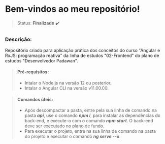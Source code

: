 # Bem-vindos ao meu repositório!

>Status: **Finalizado** ✔️

##

### **Descrição:** 

Repositório criado para aplicação prática dos conceitos do curso "Angular e RxJS: programação reativa" da linha de estudos "02-Frontend" do plano de estudos "Desenvolvedor Padawan".

> #### **Pré-requisitos:** 
> - Intalar o Node.js na versão 12 ou posterior.
> - Intalar o Angular CLI na versão v11.00.00.

> #### **Comandos úteis:**
> - Após descompactar a pasta, entre pela sua linha de comando na pasta ***api***, use o comando ***npm i***, para instalar as dependências do back-end, e execute-o com o comando ***npm start***. O back-end deve ser executado no plano de fundo.
> - Para executar o projeto, entre na sua linha de comando na pasta do projeto e executar o comando ***ng serve --o***.
